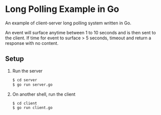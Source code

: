 # Long Polling Example in Go

An example of client-server long polling system written in Go.

An event will surface anytime between 1 to 10 seconds and is then sent to the client. If time for event to surface > 5 seconds, timeout and return a response with no content.

## Setup

1. Run the server

   ```sh
   $ cd server
   $ go run server.go
   ```
   
2. On another shell, run the client

   ```sh
   $ cd client
   $ go run client.go
   ```
